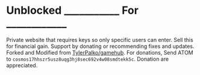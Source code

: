 # Unblocked ___________ For ____________
Private website that requires keys so only specific users can enter. Sell this for financial gain.
Support by donating or recommending fixes and updates. Forked and Modified from [TylerPalko/gamehub](https://github.com/TylerPalko/gamehub).
For donations, Send ATOM to `cosmos17hhszr5usz8uqg3hj8sec692v4w08smdtekk5c`. Donation are appreciated.

